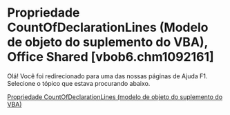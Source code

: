 
# Propriedade CountOfDeclarationLines (Modelo de objeto do suplemento do VBA), Office Shared [vbob6.chm1092161]

Olá! Você foi redirecionado para uma das nossas páginas de Ajuda F1. Selecione o tópico que estava procurando abaixo.

[Propriedade CountOfDeclarationLines (modelo de objeto do suplemento do VBA)](http://msdn.microsoft.com/library/b636e7bf-3eca-9af9-f72d-d95bf2a80fd3%28Office.15%29.aspx)
